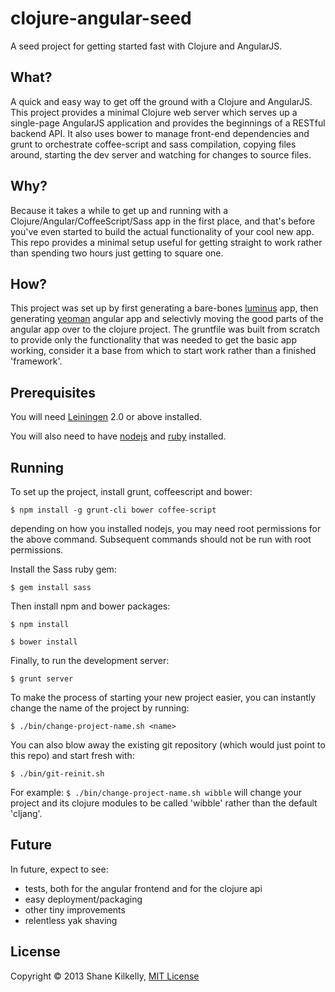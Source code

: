 # clojure-angular-seed

A seed project for getting started fast with Clojure and AngularJS.


## What?

A quick and easy way to get off the ground with a Clojure and AngularJS.
This project provides a minimal Clojure web server which serves up a
single-page AngularJS application and provides the beginnings of a RESTful
backend API. It also uses bower to manage front-end dependencies and grunt
to orchestrate coffee-script and sass compilation, copying files around,
starting the dev server and watching for changes to source files.


## Why?

Because it takes a while to get up and running with a
Clojure/Angular/CoffeeScript/Sass app in the first place, and that's before
you've even started to build the actual functionality of your cool new app.
This repo provides a minimal setup useful for getting straight to work
rather than spending two hours just getting to square one.


## How?
This project was set up by first generating a bare-bones
[luminus](luminusweb.net) app, then generating [yeoman](yeoman.io) angular
app and selectivly moving the good parts of the angular app over to the
clojure project. The gruntfile was built from scratch to provide only the
functionality that was needed to get the basic app working, consider it a
base from which to start work rather than a finished 'framework'.


## Prerequisites

You will need [Leiningen][1] 2.0 or above installed.

[1]: https://github.com/technomancy/leiningen

You will also need to have [nodejs](http://nodejs.org) and
[ruby](http://ruby-lang.org) installed.


## Running

To set up the project, install grunt, coffeescript and bower:
```
$ npm install -g grunt-cli bower coffee-script
```
depending on how you installed nodejs, you may need root permissions for
the above command. Subsequent commands should not be run with root
permissions.


Install the Sass ruby gem:
```
$ gem install sass
```


Then install npm and bower packages:
```
$ npm install

$ bower install
```


Finally, to run the development server:
```
$ grunt server
```


To make the process of starting your new project easier, you can instantly
change the name of the project by running:
```
$ ./bin/change-project-name.sh <name>
```

You can also blow away the existing git repository (which would just point
to this repo) and start fresh with:
```
$ ./bin/git-reinit.sh
```


For example: `$ ./bin/change-project-name.sh wibble` will change your
project and its clojure modules to be called 'wibble' rather than the
default 'cljang'.


## Future

In future, expect to see:
* tests, both for the angular frontend and for the clojure api
* easy deployment/packaging
* other tiny improvements
* relentless yak shaving


## License

Copyright © 2013 Shane Kilkelly, [MIT License](opensource.org/licenses/MIT)

